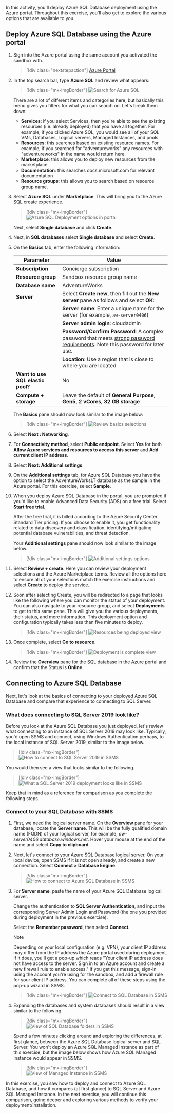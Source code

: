In this activity, you'll deploy Azure SQL Database deployment using the Azure portal. Throughout this exercise, you'll also get to explore the various options that are available to you.  

## Deploy Azure SQL Database using the Azure portal

1. Sign into the Azure portal using the same account you activated the sandbox with.

    > [!div class="nextstepaction"]
    > [Azure Portal](https://portal.azure.com/learn.docs.microsoft.com/?azure-portal=true)

1. In the top search bar, type **Azure SQL** and review what appears:  

    > [!div class="mx-imgBorder"]
    > ![Search for Azure SQL](../media/3-search.png)  

    There are a lot of different items and categories here, but basically this menu gives you filters for what you can search on. Let's break them down:
    * **Services**: if you select Services, then you're able to see the existing resources (i.e. already deployed) that you have all together. For example, if you clicked Azure SQL, you would see all of your SQL VMs, Databases, Logical servers, Managed Instances, and pools.
    * **Resources**: this searches based on existing resource names. For example, if you searched for "adventureworks" any resources with "adventureworks" in the name would return here.
    * **Marketplace**: this allows you to deploy new resources from the marketplace.
    * **Documentation**: this searches docs.microsoft.com for relevant documentation
    * **Resource groups**: this allows you to search based on resource group name.

1. Select **Azure SQL** under **Marketplace**. This will bring you to the Azure SQL create experience.

    > [!div class="mx-imgBorder"]
    > ![Azure SQL Deployment options in portal](../media/3-azure-sql-deployment-options.gif)

    Next, select **Single database** and click **Create**.

1. Next, in **SQL databases** select **Single database** and select **Create**.

1. On the **Basics** tab, enter the following information:  

    |Parameter  |Value  |
    |---------|---------|
    |**Subscription**     |  Concierge subscription       |
    |**Resource group**     | <rgn>Sandbox resource group name</rgn>        |
    |**Database name**     | AdventureWorks        |
    |**Server**     |  Select **Create new**, then fill out the  **New server** pane as follows and select **OK**:      |
    |         |**Server name**:  Enter a unique name for the server (for example, `aw-server0406`)  |
    | | **Server admin login**: cloudadmin |
    | | **Password/Confirm Password**:  A complex password that meets [strong password requirements](https://docs.microsoft.com/sql/relational-databases/security/strong-passwords?azure-portal=true). Note this password for later use.|
    || **Location**: Use a region that is close to where you are located |
    |**Want to use SQL elastic pool?**     |   No      |
    |**Compute + storage**     |  Leave the default of **General Purpose**, **Gen5, 2 vCores, 32 GB storage**       |

    The **Basics** pane should now look similar to the image below:  

    > [!div class="mx-imgBorder"]
    > ![Review basics selections](../media/3-basics-pane.png)

1. Select **Next : Networking**.  

1. For **Connectivity method**, select **Public endpoint**. Select **Yes** for both **Allow Azure services and resources to access this server** and **Add current client IP address**.

1. Select **Next: Additional settings**.

1. On the **Additional settings** tab, for Azure SQL Database you have the option to select the AdventureWorksLT database as the sample in the Azure portal. For this exercise, select **Sample**.  

1. When you deploy Azure SQL Database in the portal, you are prompted if you'd like to enable Advanced Data Security (ADS) on a free trial. Select **Start free trial**. 

    After the free trial, it is billed according to the Azure Security Center Standard Tier pricing. If you choose to enable it, you get functionality related to data discovery and classification, identifying/mitigating potential database vulnerabilities, and threat detection.

    Your **Additional settings** pane should now look similar to the image below.

    > [!div class="mx-imgBorder"]
    > ![Additional settings options](../media/3-additional-settings.png)

1. Select **Review + create**. Here you can review your deployment selections and the Azure Marketplace terms. Review all the options here to ensure all of your selections match the exercise instructions and select **Create** to deploy the service.  

1. Soon after selecting Create, you will be redirected to a page that looks like the following where you can monitor the status of your deployment. You can also navigate to your resource group, and select **Deployments** to get to this same pane. This will give you the various deployments, their status, and more information. This deployment option and configuration typically takes less than five minutes to deploy.  

    > [!div class="mx-imgBorder"]
    > ![Resources being deployed view](../media/3-deployment-underway-2.png)

1. Once complete, select **Go to resource**.

    > [!div class="mx-imgBorder"]
    > ![Deployment is complete view](../media/3-deployment-underway-3.png)

1. Review the **Overview** pane for the SQL database in the Azure portal and confirm that the Status is **Online**.  

## Connecting to Azure SQL Database

Next, let's look at the basics of connecting to your deployed Azure SQL Database and compare that experience to connecting to SQL Server.

### What does connecting to SQL Server 2019 look like?

Before you look at the Azure SQL Database you just deployed, let's review what connecting to an instance of SQL Server 2019 may look like. Typically, you'd open SSMS and connect, using Windows Authentication perhaps, to the local instance of SQL Server 2019, similar to the image below.  

> [!div class="mx-imgBorder"]
> ![How to connect to SQL Server 2019 in SSMS](../media/3-local-connect.png)  

You would then see a view that looks similar to the following.  

> [!div class="mx-imgBorder"]
> ![What a SQL Server 2019 deployment looks like in SSMS](../media/3-local-server.png)  

Keep that in mind as a reference for comparison as you complete the following steps.

### Connect to your SQL Database with SSMS

1. First, we need the logical server name. On the **Overview** pane for your database, locate the **Server name**. This will be the fully qualified domain name (FQDN) of your logical server, for example, *aw-server0406.database.windows.net*. Hover your mouse at the end of the name and select **Copy to clipboard**.

1. Next, let's connect to your Azure SQL Database logical server. On your local device, open SSMS if it is not open already, and create a new connection. Select **Connect > Database Engine**.  

    > [!div class="mx-imgBorder"]
    > ![How to connect to Azure SQL Database in SSMS](../media/3-db-engine.png)  

1. For **Server name**, paste the name of your Azure SQL Database logical server.

    Change the authentication to **SQL Server Authentication**, and input the corresponding Server Admin Login and Password (the one you provided during deployment in the previous exercise).  

    Select the **Remember password**, then select **Connect**.  

    > [!NOTE]
    > Depending on your local configuration (e.g. VPN), your client IP address may differ from the IP address the Azure portal used during deployment. If it does, you'll get a pop-up which reads "Your client IP address does not have access to the server. Sign in to an Azure account and create a new firewall rule to enable access." If you get this message, sign-in using the account you're using for the sandbox, and add a firewall rule for your client IP address. You can complete all of these steps using the pop-up wizard in SSMS.  

    > [!div class="mx-imgBorder"]
    > ![Connect to SQL Database in SSMS](../media/3-connect-azure-sql.png)  

1. Expanding the databases and system databases should result in a view similar to the following.  

    > [!div class="mx-imgBorder"]
    > ![View of SQL Database folders in SSMS](../media/3-azure-server.png)  

    Spend a few minutes clicking around and exploring the differences, at first glance, between the Azure SQL Database logical server and SQL Server. You won't deploy an Azure SQL Managed Instance as part of this exercise, but the image below shows how Azure SQL Managed Instance would appear in SSMS.  

    > [!div class="mx-imgBorder"]
    > ![View of Managed Instance in SSMS](../media/3-managed-instance.png)  

In this exercise, you saw how to deploy and connect to Azure SQL Database, and how it compares (at first glance) to SQL Server and Azure SQL Managed Instance. In the next exercise, you will continue this comparison, going deeper and exploring various methods to verify your deployment/installation.  
